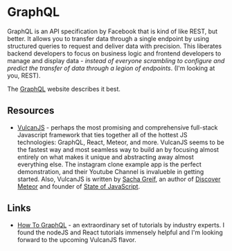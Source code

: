 # GraphQL 

GraphQL is an API specification by Facebook that is kind of like REST, but better. It allows you to transfer data through a single endpoint by using structured queries to request and deliver data with precision. This liberates backend developers to focus on business logic and frontend developers to manage and display data - *instead of everyone scrambling to configure and predict the transfer of data through a legion of endpoints*. (I'm looking at you, REST).

The [GraphQL](https://graphql.org/) website describes it best.

## Resources

- [VulcanJS](http://vulcanjs.org/) - perhaps the most promising and comprehensive full-stack Javascript framework that ties together all of the hottest JS technologies: GraphQL, React, Meteor, and more. VulcanJS seems to be the fastest way and most seamless way to build an by focusing almost entirely on what makes it unique and abstracting away almost everything else. The instagram clone example app is the perfect demonstration, and their Youtube Channel is invalueble in getting started. Also, VulcanJS is written by [Sacha Greif](http://sachagreif.com/), an author of [Discover Meteor](http://discovermeteor.com/) and founder of [State of JavaScript](http://stateofjs.com/).

## Links 

- [How To GraphQL](https://www.howtographql.com/) - an extraordinary set of tutorials by industry experts. I found the nodeJS and React tutorials immensely helpful and I'm looking forward to the upcoming VulcanJS flavor. 